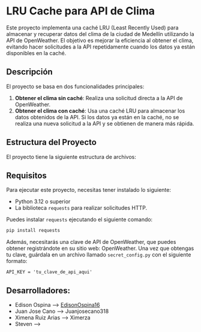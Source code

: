 # LRU Cache para API de Clima

Este proyecto implementa una caché LRU (Least Recently Used) para almacenar y recuperar datos del clima de la ciudad de Medellín utilizando la API de OpenWeather. El objetivo es mejorar la eficiencia al obtener el clima, evitando hacer solicitudes a la API repetidamente cuando los datos ya están disponibles en la caché.

## Descripción

El proyecto se basa en dos funcionalidades principales:

1. **Obtener el clima sin caché**: Realiza una solicitud directa a la API de OpenWeather.
2. **Obtener el clima con caché**: Usa una caché LRU para almacenar los datos obtenidos de la API. Si los datos ya están en la caché, no se realiza una nueva solicitud a la API y se obtienen de manera más rápida.

## Estructura del Proyecto

El proyecto tiene la siguiente estructura de archivos:


## Requisitos

Para ejecutar este proyecto, necesitas tener instalado lo siguiente:

- Python 3.12 o superior
- La biblioteca `requests` para realizar solicitudes HTTP.

Puedes instalar `requests` ejecutando el siguiente comando:

```bash
pip install requests
```
Además, necesitarás una clave de API de OpenWeather, que puedes obtener registrándote en su sitio web: OpenWeather.
Una vez que obtengas tu clave, guárdala en un archivo llamado ```secret_config.py``` con el siguiente formato:
```
API_KEY = 'tu_clave_de_api_aqui'
```

## Desarrolladores:
- Edison Ospina      --> [EdisonOspina16](https://github.com/EdisonOspina16)
- Juan Jose Cano     --> Juanjosecano318
- Ximena Ruiz Arias  --> Ximerza 
- Steven             -->